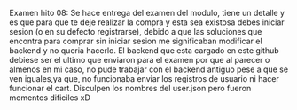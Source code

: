 Examen hito 08: Se hace entrega del examen del modulo, tiene un detalle y es que para que te deje realizar la compra y esta sea existosa debes iniciar sesion (o en su defecto registrarse), debido a que las soluciones que encontra para comprar sin iniciar sesion me significaban modificar el backend y no queria hacerlo.
El backend que esta cargado en este github debiese ser el ultimo que enviaron para el examen por que al parecer o almenos en mi caso, no pude trabajar con el backend antiguo pese a que se ven iguales,ya que, no funcionaba enviar los registros de usuario ni hacer funcionar el cart. 
Disculpen los nombres del user.json pero fueron momentos dificiles xD
